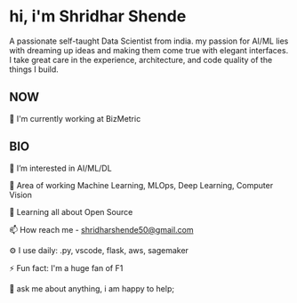 # hi, i'm Shridhar Shende
A passionate self-taught Data Scientist from india. my passion for AI/ML lies with dreaming up ideas and making them come true with elegant interfaces. I take great care in the experience, architecture, and code quality of the things I build.

## NOW

🏢 I'm currently working at BizMetric
## BIO

👀 I’m interested in AI/ML/DL

🌱 Area of working Machine Learning, MLOps, Deep Learning, Computer Vision

💞️ Learning all about Open Source

📫 How reach me - shridharshende50@gmail.com

⚙️ I use daily: .py, vscode, flask, aws, sagemaker

⚡️ Fun fact: I'm a huge fan of F1

💬 ask me about anything, i am happy to help;
